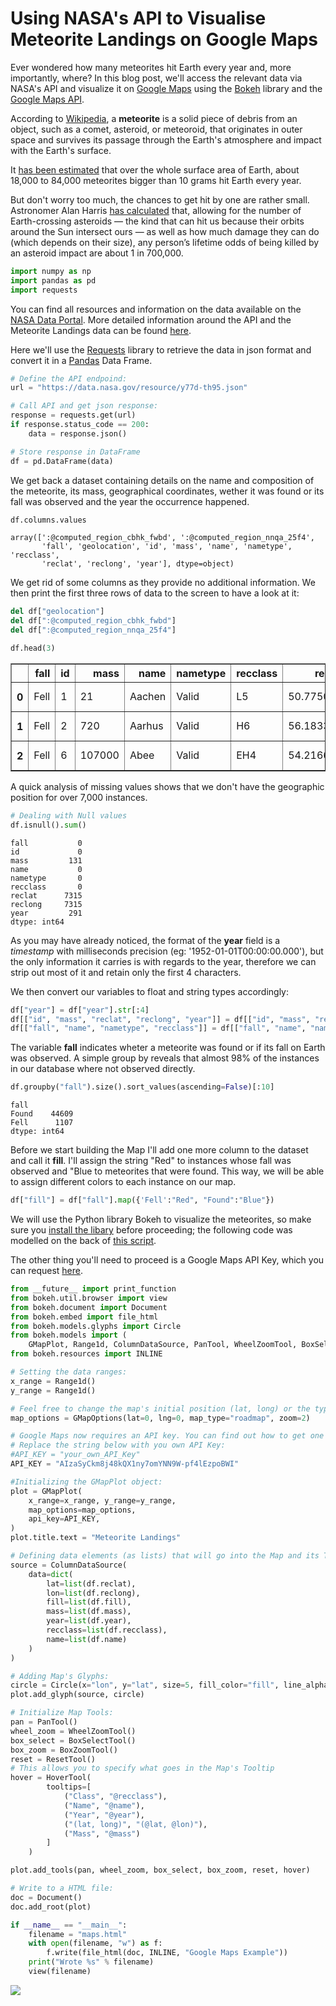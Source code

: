 
Using NASA's API to Visualise Meteorite Landings on Google Maps
===

Ever wondered how many meteorites hit Earth every year and, more importantly, where? In this blog post, we'll access the relevant data via NASA's API and visualize it on <a href="https://data.nasa.gov/">Google Maps</a> using the <a href="http://bokeh.pydata.org/en/latest/">Bokeh</a> library and the <a href="https://developers.google.com/maps/">Google Maps API</a>.

According to <a href="https://en.wikipedia.org/wiki/Meteorite">Wikipedia</a>, a <b>meteorite</b> is a solid piece of debris from an object, such as a comet, asteroid, or meteoroid, that originates in outer space and survives its passage through the Earth's atmosphere and impact with the Earth's surface.

It <a href="http://curious.astro.cornell.edu/about-us/75-our-solar-system/comets-meteors-and-asteroids/meteorites/313-how-many-meteorites-hit-earth-each-year-intermediate">has been estimated</a> that over the whole surface area of Earth, about 18,000 to 84,000 meteorites bigger than 10 grams hit Earth every year.

But don't worry too much, the chances to get hit by one are rather small. Astronomer Alan Harris <a href="http://blogs.discovermagazine.com/badastronomy/2008/10/13/death-by-meteorite/#.V_24gUx95D-">has calculated</a> that, allowing for the number of Earth-crossing asteroids — the kind that can hit us because their orbits around the Sun intersect ours — as well as how much damage they can do (which depends on their size), any person’s lifetime odds of being killed by an asteroid impact are about 1 in 700,000.


```python
import numpy as np
import pandas as pd
import requests
```

You can find all resources and information on the data available on the <a href="https://data.nasa.gov/">NASA Data Portal</a>. More detailed information around the API and the Meteorite Landings data can be found <a href="https://dev.socrata.com/foundry/data.nasa.gov/y77d-th95">here</a>.

Here we'll use the <a href="http://docs.python-requests.org/en/master/">Requests</a> library to retrieve the data in json format and convert it in a <a href="http://pandas.pydata.org/">Pandas</a> Data Frame.


```python
# Define the API endpoind:
url = "https://data.nasa.gov/resource/y77d-th95.json"

# Call API and get json response:
response = requests.get(url)
if response.status_code == 200:
    data = response.json()

# Store response in DataFrame
df = pd.DataFrame(data)
```

We get back a dataset containing details on the name and composition of the meteorite, its mass, geographical coordinates, wether it was found or its fall was observed and the year the occurrence happened.


```python
df.columns.values
```




    array([':@computed_region_cbhk_fwbd', ':@computed_region_nnqa_25f4',
           'fall', 'geolocation', 'id', 'mass', 'name', 'nametype', 'recclass',
           'reclat', 'reclong', 'year'], dtype=object)



We get rid of some columns as they provide no additional information. 
We then print the first three rows of data to the screen to have a look at it:


```python
del df["geolocation"]
del df[":@computed_region_cbhk_fwbd"]
del df[":@computed_region_nnqa_25f4"]
```


```python
df.head(3)
```




<div>
<table border="1" class="dataframe">
  <thead>
    <tr style="text-align: right;">
      <th></th>
      <th>fall</th>
      <th>id</th>
      <th>mass</th>
      <th>name</th>
      <th>nametype</th>
      <th>recclass</th>
      <th>reclat</th>
      <th>reclong</th>
      <th>year</th>
    </tr>
  </thead>
  <tbody>
    <tr>
      <th>0</th>
      <td>Fell</td>
      <td>1</td>
      <td>21</td>
      <td>Aachen</td>
      <td>Valid</td>
      <td>L5</td>
      <td>50.775000</td>
      <td>6.083330</td>
      <td>1880-01-01T00:00:00.000</td>
    </tr>
    <tr>
      <th>1</th>
      <td>Fell</td>
      <td>2</td>
      <td>720</td>
      <td>Aarhus</td>
      <td>Valid</td>
      <td>H6</td>
      <td>56.183330</td>
      <td>10.233330</td>
      <td>1951-01-01T00:00:00.000</td>
    </tr>
    <tr>
      <th>2</th>
      <td>Fell</td>
      <td>6</td>
      <td>107000</td>
      <td>Abee</td>
      <td>Valid</td>
      <td>EH4</td>
      <td>54.216670</td>
      <td>-113.000000</td>
      <td>1952-01-01T00:00:00.000</td>
    </tr>
  </tbody>
</table>
</div>



A quick analysis of missing values shows that we don't have the geographic position for over 7,000 instances. 


```python
# Dealing with Null values
df.isnull().sum()
```




    fall           0
    id             0
    mass         131
    name           0
    nametype       0
    recclass       0
    reclat      7315
    reclong     7315
    year         291
    dtype: int64



As you may have already noticed, the format of the <b>year</b> field is a <i>timestamp</i> with milliseconds precision (eg: '1952-01-01T00:00:00.000'), but the only information it carries is with regards to the year, therefore we can strip out most of it and retain only the first 4 characters.

We then convert our variables to float and string types accordingly:


```python
df["year"] = df["year"].str[:4]
df[["id", "mass", "reclat", "reclong", "year"]] = df[["id", "mass", "reclat", "reclong", "year"]].astype(float)
df[["fall", "name", "nametype", "recclass"]] = df[["fall", "name", "nametype", "recclass"]].astype(str) 
```

The variable <b>fall</b> indicates wheter a meteorite was found or if its fall on Earth was observed. A simple group by reveals that almost 98% of the instances in our database where not observed directly.


```python
df.groupby("fall").size().sort_values(ascending=False)[:10]
```




    fall
    Found    44609
    Fell      1107
    dtype: int64



Before we start building the Map I'll add one more column to the dataset and call it <b>fill</b>. I'll assign the string "Red" to instances whose fall was observed and "Blue to meteorites that were found. This way, we will be able to assign different colors to each instance on our map.


```python
df["fill"] = df["fall"].map({'Fell':"Red", "Found":"Blue"})
```

We will use the Python library Bokeh to visualize the meteorites, so make sure you <a href="http://bokeh.pydata.org/en/latest/docs/installation.html">install the libary</a> before proceeding; the following code was modelled on the back of <a href="https://github.com/bokeh/bokeh/blob/0.12.0/examples/models/maps.py#L19-L27">this script</a>.

The other thing you'll need to proceed is a Google Maps API Key, which you can request <a href="https://developers.google.com/maps/documentation/javascript/get-api-key">here<a/>.


```python
from __future__ import print_function
from bokeh.util.browser import view
from bokeh.document import Document
from bokeh.embed import file_html
from bokeh.models.glyphs import Circle
from bokeh.models import (
    GMapPlot, Range1d, ColumnDataSource, PanTool, WheelZoomTool, BoxSelectTool, BoxZoomTool, ResetTool, HoverTool, GMapOptions)
from bokeh.resources import INLINE
```


```python
# Setting the data ranges:
x_range = Range1d()
y_range = Range1d()

# Feel free to change the map's initial position (lat, long) or the type of map and level of initial zoom:
map_options = GMapOptions(lat=0, lng=0, map_type="roadmap", zoom=2)

# Google Maps now requires an API key. You can find out how to get one on the link above.
# Replace the string below with you own API Key:
#API_KEY = "your_own_API_Key"
API_KEY = "AIzaSyCkm8j48kQX1ny7omYNN9W-pf4lEzpoBWI"

#Initializing the GMapPlot object:
plot = GMapPlot(
    x_range=x_range, y_range=y_range,
    map_options=map_options,
    api_key=API_KEY,
)
plot.title.text = "Meteorite Landings"

# Defining data elements (as lists) that will go into the Map and its Tooltip:
source = ColumnDataSource(
    data=dict(
        lat=list(df.reclat),
        lon=list(df.reclong),
        fill=list(df.fill), 
        mass=list(df.mass), 
        year=list(df.year),
        recclass=list(df.recclass),
        name=list(df.name)
    )
)

# Adding Map's Glyphs:
circle = Circle(x="lon", y="lat", size=5, fill_color="fill", line_alpha=0)
plot.add_glyph(source, circle)

# Initialize Map Tools:
pan = PanTool()
wheel_zoom = WheelZoomTool()
box_select = BoxSelectTool()
box_zoom = BoxZoomTool()
reset = ResetTool()
# This allows you to specify what goes in the Map's Tooltip
hover = HoverTool(
        tooltips=[
            ("Class", "@recclass"),
            ("Name", "@name"),
            ("Year", "@year"),
            ("(lat, long)", "(@lat, @lon)"),
            ("Mass", "@mass")
        ]
    )

plot.add_tools(pan, wheel_zoom, box_select, box_zoom, reset, hover)

# Write to a HTML file:
doc = Document()
doc.add_root(plot)

if __name__ == "__main__":
    filename = "maps.html"
    with open(filename, "w") as f:
        f.write(file_html(doc, INLINE, "Google Maps Example"))
    print("Wrote %s" % filename)
    view(filename)
```
    
![](/assets/images/2016-10-07-nasa_api-meteorites/gmap_plot_meteorites.png)

